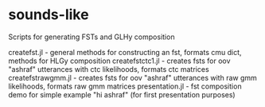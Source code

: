 # sounds-like
Scripts for generating FSTs and GLHy composition

createfst.jl - general methods for constructing an fst, formats cmu dict, methods for HLGy composition
createfstctc1.jl - creates fsts for oov "ashraf" utterances with ctc likelihoods, formats ctc matrices
createfstrawgmm.jl - creates fsts for oov "ashraf" utterances with raw gmm likelihoods, formats raw gmm matrices
presentation.jl - fst composition demo for simple example "hi ashraf" (for first presentation purposes) 
